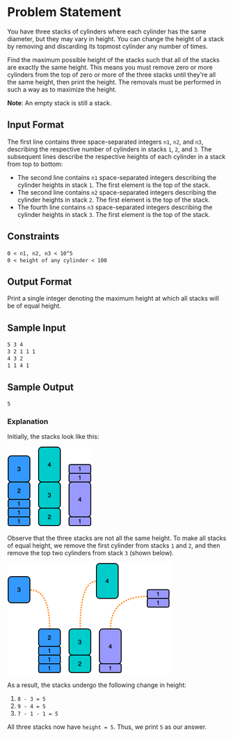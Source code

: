 # Problem Statement

You have three stacks of cylinders where each cylinder has the same 
 diameter, but they may vary in height. You can change the height 
 of a stack by removing and discarding its topmost cylinder any number
 of times.

Find the maximum possible height of the stacks such that all of the
 stacks are exactly the same height. This means you must remove zero 
 or more cylinders from the top of zero or more of the three stacks 
 until they're all the same height, then print the height. The
  removals must be performed in such a way as to maximize the height.

**Note**: An empty stack is still a stack.

## Input Format
The first line contains three space-separated integers `n1`, `n2`, and
 `n3`, describing the respective number of cylinders in stacks `1`, `2`,
  and `3`. The subsequent lines describe the respective heights of 
  each cylinder in a stack from top to bottom:
  
* The second line contains `n1` space-separated integers describing 
 the cylinder heights in stack `1`. The first element is the top of 
 the stack.
* The second line contains `n2` space-separated integers describing 
 the cylinder heights in stack `2`. The first element is the top of
 the stack.
* The fourth line contains `n3` space-separated integers describing
 the cylinder heights in stack `3`. The first element is the top of
  the stack.
  
## Constraints
```
0 < n1, n2, n3 < 10^5
0 < height of any cylinder < 100
```

## Output Format
Print a single integer denoting the maximum height at which all stacks
 will be of equal height.

## Sample Input 
```
5 3 4
3 2 1 1 1
4 3 2
1 1 4 1
```

## Sample Output 
```
5
```

### Explanation

Initially, the stacks look like this:

![Initial Stacks](InitialStacks.png?raw=true "Initial Stacks")

Observe that the three stacks are not all the same height.
 To make all stacks of equal height, we remove the first cylinder
 from stacks `1` and `2`, and then remove the top two cylinders
 from stack `3` (shown below).
 
![Equalled Stacks](EqualledStacks.png?raw=true "Equalled Stack")

As a result, the stacks undergo the following change in height:

1. `8 - 3 = 5`
1. `9 - 4 = 5`
1. `7 - 1 - 1 = 5`

All three stacks now have `height = 5`. Thus, we print `5` as our answer.